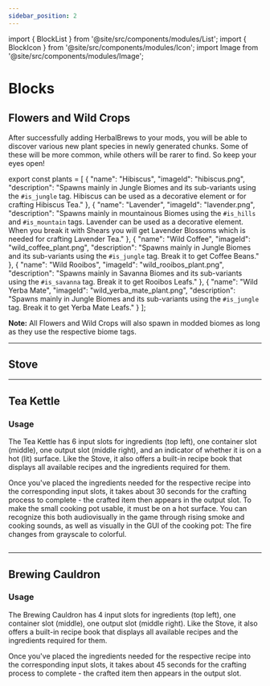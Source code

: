 ```yaml
---
sidebar_position: 2
---
```


import { BlockList } from '@site/src/components/modules/List';
import { BlockIcon } from '@site/src/components/modules/Icon';
import Image from '@site/src/components/modules/Image';


# Blocks

## Flowers and Wild Crops
After successfully adding HerbalBrews to your mods, you will be able to discover various new plant species in newly generated chunks. Some of these will be more common, while others will be rarer to find. So keep your eyes open!

<BlockList modId="herbalbrews" list={plants} />

export const plants = [
{
"name": "Hibiscus",
"imageId": "hibiscus.png",
"description": "Spawns mainly in Jungle Biomes and its sub-variants using the `#is_jungle` tag. Hibiscus can be used as a decorative element or for crafting Hibiscus Tea."
},
{
"name": "Lavender",
"imageId": "lavender.png",
"description": "Spawns mainly in mountainous Biomes using the `#is_hills` and `#is_mountain` tags. Lavender can be used as a decorative element. When you break it with Shears you will get Lavender Blossoms which is needed for crafting Lavender Tea."
},
{
"name": "Wild Coffee",
"imageId": "wild_coffee_plant.png",
"description": "Spawns mainly in Jungle Biomes and its sub-variants using the `#is_jungle` tag. Break it to get Coffee Beans."
},
{
"name": "Wild Rooibos",
"imageId": "wild_rooibos_plant.png",
"description": "Spawns mainly in Savanna Biomes and its sub-variants using the `#is_savanna` tag. Break it to get Rooibos Leafs."
},
{
"name": "Wild Yerba Mate",
"imageId": "wild_yerba_mate_plant.png",
"description": "Spawns mainly in Jungle Biomes and its sub-variants using the `#is_jungle` tag. Break it to get Yerba Mate Leafs."
}
];

**Note:** All Flowers and Wild Crops will also spawn in modded biomes as long as they use the respective biome tags.

***

## Stove
<BlockIcon modId="herbalbrews" imageId="stove.png" description="Used for heating up your Tea Kettle." />

***

## Tea Kettle
<BlockIcon modId="herbalbrews" imageId="copper_tea_kettle.png" description="The Tea Kettle is your primary crafting station for making Tea and Coffee." />

### Usage
The Tea Kettle has 6 input slots for ingredients (top left), one container slot (middle), one output slot (middle right), and an indicator of whether it is on a hot (lit) surface. Like the Stove, it also offers a built-in recipe book that displays all available recipes and the ingredients required for them.

Once you've placed the ingredients needed for the respective recipe into the corresponding input slots, it takes about 30 seconds for the crafting process to complete - the crafted item then appears in the output slot. To make the small cooking pot usable, it must be on a hot surface. You can recognize this both audiovisually in the game through rising smoke and cooking sounds, as well as visually in the GUI of the cooking pot: The fire changes from grayscale to colorful.

<Image modId="herbalbrews" imageId="tea_kettle_gui.png" align="center" />

***

## Brewing Cauldron
<BlockIcon modId="herbalbrews" imageId="cauldron.png" description="The Brewing Cauldron is your primary crafting station for making Flasks and Potions." />

### Usage
The Brewing Cauldron has 4 input slots for ingredients (top left), one container slot (middle), one output slot (middle right). Like the Stove, it also offers a built-in recipe book that displays all available recipes and the ingredients required for them.

Once you've placed the ingredients needed for the respective recipe into the corresponding input slots, it takes about 45 seconds for the crafting process to complete - the crafted item then appears in the output slot.

<Image modId="herbalbrews" imageId="brewing_cauldron_gui.png" align="center" />